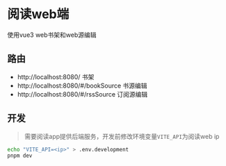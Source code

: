 # 阅读web端
 使用vue3 web书架和web源编辑
## 路由
* http://localhost:8080/ 书架
* http://localhost:8080/#/bookSource 书源编辑
* http://localhost:8080/#/rssSource 订阅源编辑
## 开发
> 需要阅读app提供后端服务，开发前修改环境变量`VITE_API`为阅读web ip
```bash
echo "VITE_API=<ip>" > .env.development
pnpm dev
```
